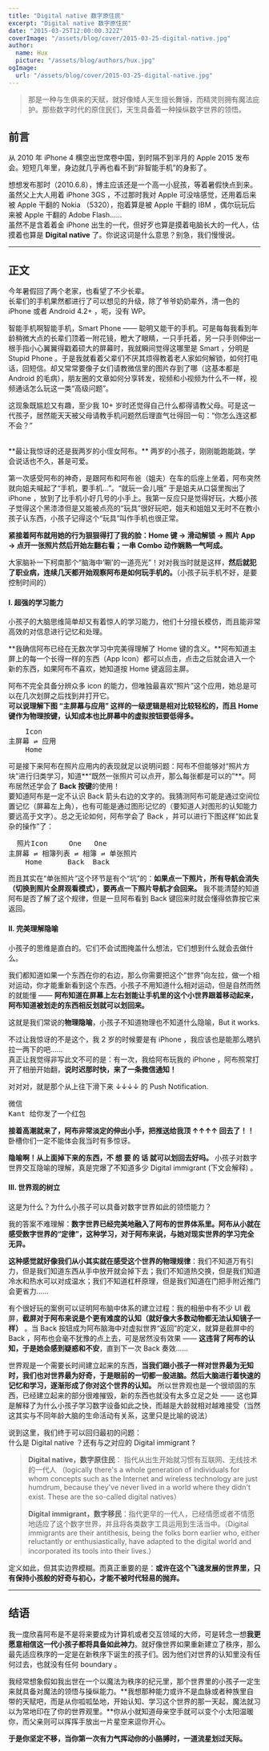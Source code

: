 ```yaml
---
title: "Digital native 数字原住民"
excerpt: "Digital native 数字原住民"
date: "2015-03-25T12:00:00.322Z"
coverImage: "/assets/blog/cover/2015-03-25-digital-native.jpg"
author:
  name: Hux
  picture: "/assets/blog/authors/hux.jpg"
ogImage:
  url: "/assets/blog/cover/2015-03-25-digital-native.jpg"
---
```


> 那是一种与生俱来的天赋，就好像矮人天生擅长舞锤，而精灵则拥有魔法庇护。那些数字时代的原住民们，天生具备着一种操纵数字世界的领悟。

## 前言

从 2010 年 iPhone 4 横空出世席卷中国，到时隔不到半月的 Apple 2015 发布会。短短几年里，身边就几乎再也看不到“非智能手机”的身影了。

想想发布那时（2010.6.8），博主应该还是一个高一小屁孩，等着暑假快点到来。虽然父上大人用着 iPhone 3GS ，不过那时我对 Apple 可没啥感觉，还用着后来被 Apple 干翻的 Nokia （5320），抱着算是被 Apple 干翻的 IBM ，偶尔玩玩后来被 Apple 干翻的 Adobe Flash……  
虽然不是含着着金 iPhone 出生的一代，但好歹也算是摸着电脑长大的一代人，估摸着也算是 **Digital native** 了。你说这词是什么意思？别急，我们慢慢说。


---

## 正文

今年暑假回了两个老家，也看望了不少长辈。  
长辈们的手机果然都进行了可以想见的升级，除了爷爷奶奶辈外，清一色的 iPhone 或者 Android 4.2+ ，呃，没有 WP。

智能手机啊智能手机，Smart Phone —— 聪明又能干的手机。可是每每我看到年龄稍微大点的长辈们顶着一附花镜，瞪大了眼睛，一只手托着，另一只手则伸出一根手指小心翼翼得戳着硕大的屏幕时，我就瞬间觉得这哪里是 Smart ，分明是 Stupid Phone 。于是我就看着父辈们不厌其烦得教着老人家如何解锁，如何打电话，回短信。却又常常要像子女们请教微信里的图片存到了哪（这基本都是 Android 的毛病），朋友圈的文章如何分享转发，视频和小视频为什么不一样，视频通话怎么玩这一类“高级问题”。  

这现象既尴尬又有趣，至少我 10+ 岁时还觉得自己什么都得请教父母。可是这一代孩子，居然能天天被父母请教手机问题然后理直气壮得回一句：“你怎么连这都不会？”  

<br>
**最让我惊讶的还是我两岁的小侄女阿布。**  
两岁的小孩子，刚刚能跑能跳，学会说话也不久，甚是可爱。

第一次感受阿布的神奇，是跟阿布和阿布爸（姐夫）在车的后座上坐着，阿布突然就向姐夫喊起了“手机，要手机…”。“就玩一会儿哦” 于是姐夫从口袋里掏出了 iPhone ，放到了比手机小好几号的小手上。我第一反应只是觉得好玩，大概小孩子觉得这个黑漆漆但是又能被点亮的“玩具”很好玩吧，姐夫和姐姐又无时不在教小孩子认东西，小孩子记得这个“玩具”叫作手机也很正常。

**紧接着阿布就用她的行为狠狠得打了我的脸：Home 键 → 滑动解锁 → 照片 App → 点开一张照片然后开始左翻右看；一串 Combo 动作娴熟一气呵成。**  

大家脑补一下柯南那个“脑海中‘唰’的一道亮光”！对对我当时就是这样，**然后就犯了职业病，连续几天都开始观察阿布是如何玩手机的。**（小孩子玩手机不好，是要控制时间的）


#### I. 超强的学习能力

小孩子的大脑思维简单却又有着惊人的学习能力，他们十分擅长模仿，而且能非常高效的对信息进行记忆和处理。

**我确信阿布已经在无数次学习中完美得理解了 Home 键的含义。**阿布知道主屏上的每一个长得一样的东西（App Icon）都可以点击，点击之后就会进入一个新的东西，如果阿布不喜欢，她知道按 Home 键返回主屏。

阿布不完全具备分辨众多 icon 的能力，但唯独最喜欢“照片”这个应用，她总是可以在几次划屏之后找到并打开它。  
**可以说理解下图 “主屏幕与应用” 这样的一级逻辑是相对比较轻松的，而且 Home 键作为物理按键，认知成本也比屏幕中的虚拟按钮要低得多。**

<pre>
    Icon
主屏幕 ⇌ 应用
    Home
</pre>

可是接下来阿布在照片应用内的表现就足以说明问题：阿布不但能够对“照片方块”进行归类学习，知道**“既然一张照片可以点开，那么每张都是可以的”**。阿布居然还学会了 **Back 按键**的使用！  
要知道阿布是一定不认识 Back 箭头右边的文字的。我猜测阿布可能是通过空间位置记忆（屏幕左上角），也有可能是通过图形记忆的（要知道人对图形的认知能力要远高于文字）。总之无论如何，阿布学会了 Back ，并可以进行下图这样“如此复杂的操作”了：

<pre>
  照片Icon     One   One
主屏幕 ⇌ 相簿列表 ⇌ 相簿 ⇌ 单张照片
    Home      Back  Back
</pre>

而且其实在“单张照片”这个环节是有个“坑”的：**如果点一下照片，所有导航会消失（切换到照片全屏观看模式），要再点一下照片导航才会回来。** 我不能清楚的知道阿布是否了解了这个规律，但是一旦阿布看到 Back 键回来时就会懂得依靠按它来返回。


#### II. 完美理解隐喻

小孩子的思维是直白的。它们不会试图掩盖什么想法，它们想到什么就会去做什么。

我们都知道如果一个东西在你的右边，那么你需要把这个“世界”向左拉，做一个相对运动，你才能重新看到这个东西。小孩子不用知道什么相对运动，但是自然而然的就能懂 —— **阿布知道在屏幕上左右划能让手机里的这个小世界跟着移动起来，阿布知道被划走的东西相反划就可以划回来。**

这就是我们常说的**物理隐喻**，小孩子不知道物理也不知道什么隐喻，But it works.

不过让我惊讶的不是这个，我 2 岁的时候要是有 iPhone ，我应该也是能那么瞎扒拉一两下的吧……  
真正让我觉得非写此文不可的是：有一次，我给阿布玩我的 iPhone ，阿布照常打开了相册开始翻，**说时迟那时快，来了一条微信通知！**

对对对，就是那个从上往下滑下来 ↓↓↓↓ 的 Push Notification.

<pre>
微信
Kant 给你发了一个红包
</pre>

**接着高潮就来了，阿布非常淡定的伸出小手，把推送给我顶 ↑↑↑↑ 回去了！！**  
卧槽你们一定不能体会我当时有多惊讶。

**隐喻啊！从上面掉下来的东西，不 想 要 的 话 就可以划回去好吗。** 小孩子对数字世界交互隐喻的理解，真是完爆了不知道多少 Digital immigrant (下文会解释) 。


####  III. 世界观的树立

这是为什么？为什么小孩子可以具备对数字世界如此的领悟能力？

我的答案不难理解：**数字世界已经完美地融入了阿布的世界体系里。阿布从小就在感受数字世界的“定律”，这种学习，对于阿布来说，与她对现实世界的学习完全无异。**

**这种感觉就好像我们从小其实就在感受这个世界的物理规律**：我们不知道万有引力，但是我们知道东西从手中放开就会掉下去；我们不知道热交换，但是我们知道冷水和热水可以对成温水；我们不知道杠杆原理，但是我们知道在门把手附近推门会更省力……

有个很好玩的案例可以证明阿布脑中体系的建立过程：我的相册中有不少 UI 截屏，**截屏对于阿布来说是个更有难度的认知（就好像大多数动物都无法认知镜子一样）** 。当 Back 按钮成为阿布脑海中对虚拟世界“返回”的定义，就算是截屏中的 Back ，阿布也会毫不犹豫的点上去，可是居然没有效果 —— **这违背了阿布的认知，于是她会感到疑惑和不安**，直到下一次 Back 奏效……

世界观是一个需要长时间建立起来的东西，**当我们跟小孩子一样对世界最为无知时，我们也对世界最为好奇，于是眼前的一切都一股进脑。然后大脑进行着快速的记忆和学习，逐渐形成了你对这个世界的认知。**
所以世界观也是一个很顽固的东西，已经建立起来的部分很难摧毁，新的东西也就没有太多立足之处 —— 这也算是解释了为什么小孩子学习数字设备如此之快，而越是大龄就相对越难接受（当然这其实与不同年龄大脑的生命活动有关系，这里只是比喻的说法）

说到这里，我们终于可以回归最初的问题：  
什么是 Digital native ？还有与之对应的 Digital immigrant ?

> **Digital native，数字原住民**： 指代从出生开始就习惯有互联网、无线技术的一代人 （logically there's a whole generation of individuals for whom concepts such as the Internet and wireless technology are just humdrum, because they've never lived in a world where they didn't exist. These are the so-called digital natives）
>    
>  **Digital immigrant，数字移民**：指代更早的一代人，已经情愿或者不情愿地适应了这个数字世界，并且将各类数字工具运用到生活当中。（Digital immigrants are their antithesis, being the folks born earlier who, either reluctantly or enthusiastically, have adapted to the digital world and incorporated its tools into their lives.）

定义如此，但其实边界模糊。而真正重要的是：**或许在这个飞速发展的世界里，只有保持小孩般的好奇与初心，才能不被时代轻易的抛弃。**

---

## 结语

我一度欣喜阿布是不是将来要成为计算机或者交互领域的大师，可是转念一想**我更愿意相信这一代小孩子都将具备如此神力**。就好像世界如果重新建立了秩序，那么最先适应秩序的一定是在新秩序下诞生的孩子们。因为他们对世界的认知里没有任何过去，也就没有任何 boundary 。

我经常想象假如我出世在一个以魔法为秩序的纪元里，那个世界里的小孩子一定生来就具备对魔法的领悟与操纵能力。**我想那种能力或许不是血脉或者种族里自带的天赋吧，而是从你呱呱坠地，开始认知、学习这个世界的那一天起，魔法就习以为常地印在了你的世界观里。**你从小就知道母亲空手就可以变个小太阳温暖你，而父亲则可以挥挥手放出一片星空来逗你开心。

**于是你坚定不移，当你第一次有力气挥动你的小胳膊时，一道流星划过天际。**

